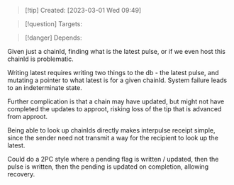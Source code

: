
>[!tip] Created: [2023-03-01 Wed 09:49]

>[!question] Targets: 

>[!danger] Depends: 

Given just a chainId, finding what is the latest pulse, or if we even host this chainId is problematic.

Writing latest requires writing two things to the db - the latest pulse, and mutating a pointer to what latest is for a given chainId.  System failure leads to an indeterminate state.

Further complication is that a chain may have updated, but might not have completed the updates to approot, risking loss of the tip that is advanced from approot.

Being able to look up chainIds directly makes interpulse receipt simple, since the sender need not transmit a way for the recipient to look up the latest.

Could do a 2PC style where a pending flag is written / updated, then the pulse is written, then the pending is updated on completion, allowing recovery.